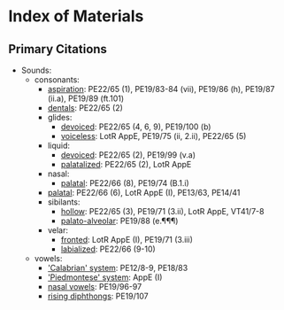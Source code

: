 # Index of Materials

## Primary Citations

+ Sounds:
	+ consonants:
		+ [aspiration](../phon/notes/sou_aspi.md): PE22/65 (1), PE19/83-84 (vii), PE19/86 (h), PE19/87 (ii.a), PE19/89 (ft.101)
		+ [dentals](../phon/notes/sou_aand.md): PE22/65 (2)
		+ glides:
			+ [devoiced](../phon/notes/sou_dev.md): PE22/65 (4, 6, 9), PE19/100 (b)
			+ [voiceless](../phon/notes/sou_hyhw.md): LotR AppE, PE19/75 (ii, 2.ii), PE22/65 (5)
		+ liquid:
			+ [devoiced](../phon/notes/sou_dev.md): PE22/65 (2), PE19/99 (v.a)
			+ [palatalized](../phon/notes/sou_lj.md): PE22/65 (2), LotR AppE
		+ nasal:
			+ [palatal](../phon/notes/sou_ny.md): PE22/66 (8), PE19/74 (B.1.i)
		+ [palatal](../phon/notes/sou_nops.md): PE22/66 (6), LotR AppE (I), PE13/63, PE14/41
		+ sibilants: 
			+ [hollow](../phon/notes/sou_sth.md): PE22/65 (3), PE19/71 (3.ii), LotR AppE, VT41/7-8
			+ [palato-alveolar](../phon/notes/sou_sy.md): PE19/88 (e.¶¶¶)
		+ velar:
			+ [fronted](../phon/notes/sou_fovs.md): LotR AppE (I), PE19/71 (3.iii)
			+ [labialized](../phon/notes/sou_lavs.md): PE22/66 (9-10)
	+ vowels:
		+ ['Calabrian' system](../phon/notes/sou_cala.md): PE12/8-9, PE18/83
		+ ['Piedmontese' system](../phon/notes/sou_pied.md): AppE (I)
		+ [nasal vowels](../phon/notes/sou_nasa.md): PE19/96-97
		+ [rising diphthongs](../phon/notes/sou_iush.md): PE19/107